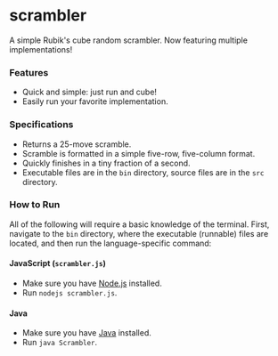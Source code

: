 # scrambler
A simple Rubik's cube random scrambler. Now featuring multiple implementations!

### Features
- Quick and simple: just run and cube!
- Easily run your favorite implementation.

### Specifications
- Returns a 25-move scramble.
- Scramble is formatted in a simple five-row, five-column format.
- Quickly finishes in a tiny fraction of a second.
- Executable files are in the `bin` directory, source files are in the `src` directory.

### How to Run
All of the following will require a basic knowledge of the terminal. First, navigate to the `bin` directory, where the executable (runnable) files are located, and then run the language-specific command:

#### JavaScript (`scrambler.js`)
- Make sure you have [Node.js](https://nodejs.org/en/) installed.
- Run `nodejs scrambler.js`.

#### Java
- Make sure you have [Java](http://java.com/en/download/installed8.jsp) installed.
- Run `java Scrambler`.
